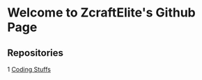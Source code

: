 # Welcome to ZcraftElite's Github Page
## Repositories
1 [Coding Stuffs](https://github.com/zcraftelite9495/codingstuffs)
